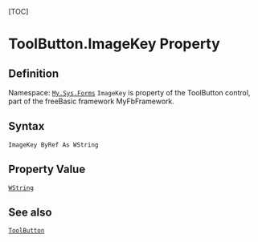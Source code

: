 [TOC]
# ToolButton.ImageKey Property

## Definition
Namespace: [`My.Sys.Forms`](My.Sys.Forms.md)
`ImageKey` is property of the ToolButton control, part of the freeBasic framework MyFbFramework.
## Syntax
```freeBasic
ImageKey ByRef As WString
```
## Property Value
[`WString`]("https://www.freebasic.net/wiki/KeyPgWString")
## See also
[`ToolButton`](ToolButton.md)
